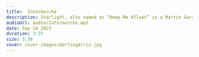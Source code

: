 ```yaml
---
title:  Intermarché
description: Starlight, also named as “Keep Me Afloat” is a Martin Garrix's song.
audioUrl: audio/Intermarche.mp3
date: Sep 10 2023
duration: 3:37
size: 3.36
cover: cover-images/martingarrix.jpg
---
```

